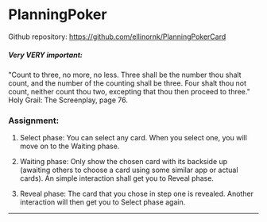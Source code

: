 # PlanningPoker

Github repository: https://github.com/ellinornk/PlanningPokerCard

##### Very VERY important:
"Count to three, no more, no less. Three shall be the number thou shalt count, and the number of the counting shall be three. Four shalt thou not count, neither count thou two, excepting that thou then proceed to three."
 Holy Grail: The Screenplay, page 76.

### Assignment:
1. Select phase: You can select any card. When you select one, you will move on to the Waiting phase.

2. Waiting phase: Only show the chosen card with its backside up (awaiting others to choose a card using some similar app or actual cards). An simple interaction shall get you to Reveal phase.

3. Reveal phase: The card that you chose in step one is revealed. Another interaction will then get you to Select phase again.

___
